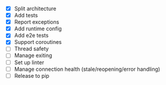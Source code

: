* [x] Split architecture
* [x] Add tests
* [x] Report exceptions 
* [x] Add runtime config
* [x] Add e2e tests
* [x] Support coroutines
* [ ] Thread safety
* [ ] Manage exiting
* [ ] Set up linter
* [ ] Manage connection health (stale/reopening/error handling)
* [ ] Release to pip